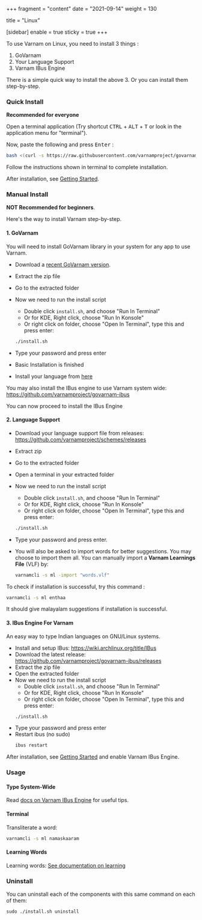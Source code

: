 +++
fragment = "content"
date = "2021-09-14"
weight = 130

title = "Linux"

[sidebar]
  enable = true
  sticky = true
+++

To use Varnam on Linux, you need to install 3 things :

1. GoVarnam
2. Your Language Support
3. Varnam IBus Engine

There is a simple quick way to install the above 3. Or you can install them step-by-step.

### Quick Install

**Recommended for everyone**

Open a terminal application (Try shortcut <kbd>CTRL</kbd> + <kbd>ALT</kbd> + <kbd>T</kbd> or look in the application menu for "terminal").

Now, paste the following and press <kbd>Enter</kbd> :

```bash
bash <(curl -s https://raw.githubusercontent.com/varnamproject/govarnam/master/quick-installer.sh)
```

Follow the instructions shown in terminal to complete installation.

After installation, see [Getting Started](/docs/getting-started).

### Manual Install

**NOT Recommended for beginners**.

Here's the way to install Varnam step-by-step.

#### 1. GoVarnam

You will need to install GoVarnam library in your system for any app to use Varnam.

* Download a [recent GoVarnam version](https://github.com/varnamproject/govarnam/releases).
* Extract the zip file
* Go to the extracted folder
* Now we need to run the install script
  * Double click `install.sh`, and choose "Run In Terminal"
  * Or for KDE, Right click, choose "Run In Konsole"
  * Or right click on folder, choose "Open In Terminal", type this and press enter:
  ```bash
  ./install.sh
  ```
* Type your password and press enter
* Basic Installation is finished

* Install your language from [here](https://github.com/varnamproject/schemes)

You may also install the IBus engine to use Varnam system wide: https://github.com/varnamproject/govarnam-ibus

You can now proceed to install the IBus Engine

#### 2. Language Support

* Download your language support file from releases: https://github.com/varnamproject/schemes/releases
* Extract zip
* Go to the extracted folder

* Open a terminal in your extracted folder
* Now we need to run the install script
  * Double click `install.sh`, and choose "Run In Terminal"
  * Or for KDE, Right click, choose "Run In Konsole"
  * Or right click on folder, choose "Open In Terminal", type this and press enter:
  ```bash
  ./install.sh
  ```
* Type your password and press enter.
* You will also be asked to import words for better suggestions. You may choose to import them all. You can manually import a **Varnam Learnings File** (VLF) by:
  ```bash
  varnamcli -s ml -import "words.vlf"
  ```

To check if installation is successful, try this command :
```bash
varnamcli -s ml enthaa
```
It should give malayalam suggestions if installation is successful.

#### 3. IBus Engine For Varnam

An easy way to type Indian languages on GNU/Linux systems.

* Install and setup IBus: https://wiki.archlinux.org/title/IBus
* Download the latest release: https://github.com/varnamproject/govarnam-ibus/releases
* Extract the zip file
* Open the extracted folder
* Now we need to run the install script
  * Double click `install.sh`, and choose "Run In Terminal"
  * Or for KDE, Right click, choose "Run In Konsole"
  * Or right click on folder, choose "Open In Terminal", type this and press enter:
  ```bash
  ./install.sh
  ```
* Type your password and press enter
* Restart ibus (no sudo)
  ```bash
  ibus restart
  ```

After installation, see [Getting Started](/docs/getting-started) and enable Varnam IBus Engine.

### Usage

#### Type System-Wide

Read [docs on Varnam IBus Engine](/docs/varnam-ibus-engine) for useful tips.

#### Terminal

Transliterate a word:
```bash
varnamcli -s ml namaskaaram
```

#### Learning Words

Learning words: [See documentation on learning](/docs/learning)

### Uninstall

You can uninstall each of the components with this same command on each of them:

```
sudo ./install.sh uninstall
```
